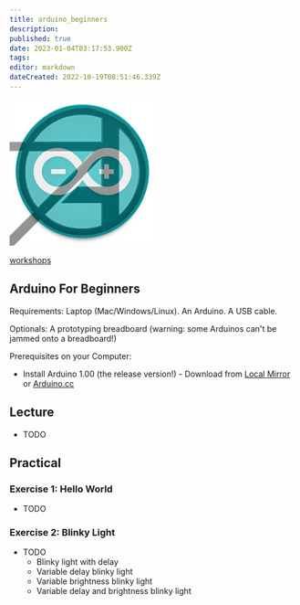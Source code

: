 ```yaml
---
title: arduino_beginners
description: 
published: true
date: 2023-01-04T03:17:53.900Z
tags: 
editor: markdown
dateCreated: 2022-10-19T08:51:46.339Z
---
```


![](/events/arduinouni.jpg)

[workshops](/workshops)

## Arduino For Beginners

Requirements: Laptop (Mac/Windows/Linux). An Arduino. A USB cable.

Optionals: A prototyping breadboard (warning: some Arduinos can't be jammed onto a breadboard!)

Prerequisites on your Computer:

-   Install Arduino 1.00 (the release version!) - Download from [Local Mirror](http://internal/useful-software/arduino) or [Arduino.cc](http://arduino.cc/hu/Main/Software)

## Lecture

-   TODO

## Practical

### Exercise 1: Hello World

-   TODO

### Exercise 2: Blinky Light

-   TODO
    -   Blinky light with delay
    -   Variable delay blinky light
    -   Variable brightness blinky light
    -   Variable delay and brightness blinky light
